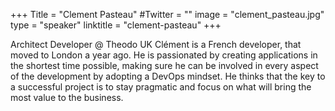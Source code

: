 +++
Title = "Clement Pasteau"
#Twitter = ""
image = "clement_pasteau.jpg"
type = "speaker"
linktitle = "clement-pasteau"
+++

Architect Developer @ Theodo UK Clément is a French developer, that moved to London a year ago. He is passionated by creating applications in the shortest time possible, making sure he can be involved in every aspect of the development by adopting a DevOps mindset. He thinks that the key to a successful project is to stay pragmatic and focus on what will bring the most value to the business.

